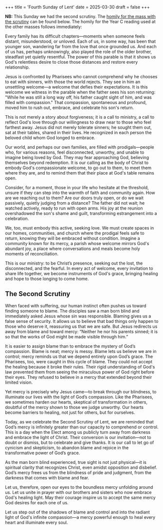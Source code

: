 +++
title = 'Fourth Sunday of Lent'
date = 2025-03-30
draft = false
+++

**NB:** This Sunday we had the second scrutiny. The [homily for the mass with the scrutiny](#the-second-scrutiny) can be found below. The homily for the Year C reading used at the other masses follows immediately:

Every family has its difficult chapters—moments when someone feels distant, misunderstood, or unloved. Each of us, in some way, has been that younger son, wandering far from the love that once grounded us. And each of us has, perhaps unknowingly, also played the role of the older brother, steadfast yet quietly resentful. The power of this parable is that it shows us God's relentless desire to close those distances and restore every relationship.

Jesus is confronted by Pharisees who cannot comprehend why he chooses to eat with sinners, with those the world rejects. They see in him an unsettling welcome—a welcome that defies their expectations. It is this welcome we witness in the parable when the father sees his son returning: "While he was still a long way off, his father caught sight of him, and was filled with compassion." That compassion, spontaneous and profound, moved him to rush out, embrace, and celebrate his son's return.

This is not merely a story about forgiveness; it is a call to ministry, a call to reflect God's love through our willingness to draw near to those who feel farthest away. Jesus did not merely tolerate sinners; he sought them out, sat at their tables, shared in their lives. He recognized in each person the beloved child whom God longed to embrace.

Our world, and perhaps our own families, are filled with prodigals—people who, for various reasons, feel disconnected, unworthy, and unable to imagine being loved by God. They may fear approaching God, believing themselves beyond redemption. It is our calling as the body of Christ to embody God's compassionate welcome, to go out to them, to meet them where they are, and to remind them that their place at God's table remains open.

Consider, for a moment, those in your life who hesitate at the threshold, unsure if they can step into the warmth of faith and community again. How are we reaching out to them? Are our doors truly open, or do we wait passively, quietly judging from a distance? The father did not wait; he watched actively, ready to run with open arms. His joy at the reunion overshadowed the son's shame and guilt, transforming estrangement into a celebration.

We, too, must embody this active, seeking love. We must create spaces in our homes, communities, and church where the prodigal feels safe to return, knowing they will be embraced without condition. Imagine a community known for its mercy, a parish whose welcome mirrors God's abundant joy, a place where conversations and meals become holy moments of reconciliation.

This is our ministry: to be Christ’s presence, seeking out the lost, the disconnected, and the fearful. In every act of welcome, every invitation to share life together, we become instruments of God's grace, bringing healing and hope to those longing to come home.

## The Second Scrutiny
When faced with suffering, our human instinct often pushes us toward finding someone to blame. The disciples saw a man born blind and immediately asked Jesus whose sin was responsible. Blaming gives us a false sense of security. It allows us to believe that bad things only happen to those who deserve it, reassuring us that we are safe. But Jesus redirects us away from blame and toward mercy: “Neither he nor his parents sinned; it is so that the works of God might be made visible through him.”

It is easier to assign blame than to embrace the mystery of God’s compassion. Blame is neat; mercy is messy. Blame lets us believe we are in control; mercy reminds us that we depend entirely upon God’s grace. The Pharisees, too, were caught in this cycle of blame. They could not accept the healing because it broke their rules. Their rigid understanding of God's law prevented them from seeing the miraculous power of God right before their eyes. They refused to believe in a mercy that extended beyond their limited vision.

Yet mercy is precisely why Jesus came—to break through our blindness, to illuminate our lives with the light of God’s compassion. Like the Pharisees, we sometimes harden our hearts, skeptical of transformation in others, doubtful of the mercy shown to those we judge unworthy. Our hearts become barriers to healing, not just for others, but for ourselves.

Today, as we celebrate the Second Scrutiny of Lent, we are reminded that God’s mercy is infinitely greater than our capacity to comprehend or control. This is a day when the Elect among us publicly turn away from darkness and embrace the light of Christ. Their conversion is our invitation—not to doubt or dismiss, but to celebrate and give thanks. It is our call to let go of cynicism and skepticism, to abandon blame and rejoice in the transformative power of God’s grace.

As the man born blind experienced, true sight is not just physical—it is spiritual clarity that recognizes Christ, even amidst opposition and disbelief. God’s mercy frees us from the blindness of pride and judgment, from the darkness that comes with blame and fear.

Let us, therefore, open our eyes to the boundless mercy unfolding around us. Let us unite in prayer with our brothers and sisters who now embrace God's healing light. May their courage inspire us to accept the same mercy God desires for each one of us.

Let us step out of the shadows of blame and control and into the radiant light of God's infinite compassion—a mercy powerful enough to heal every heart and illuminate every soul.
